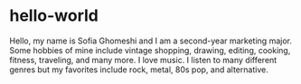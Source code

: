 # hello-world
Hello, my name is Sofia Ghomeshi and I am a second-year marketing major. Some hobbies of mine include vintage shopping, drawing, editing, cooking, fitness, traveling, and many more. I love music. I listen to many different genres but my favorites include rock, metal, 80s pop, and alternative. 
